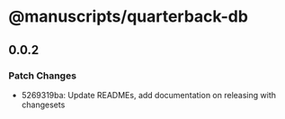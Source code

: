 # @manuscripts/quarterback-db

## 0.0.2

### Patch Changes

- 5269319ba: Update READMEs, add documentation on releasing with changesets
